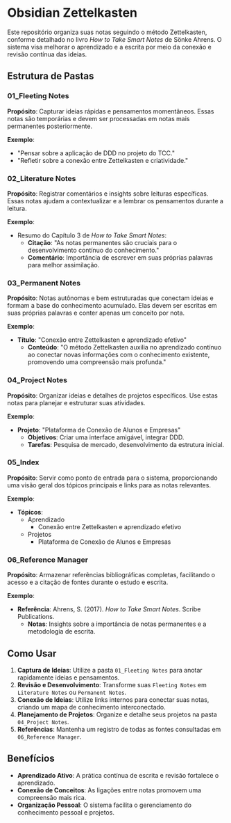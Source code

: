 # Obsidian Zettelkasten

Este repositório organiza suas notas seguindo o método Zettelkasten, conforme detalhado no livro _How to Take Smart Notes_ de Sönke Ahrens. O sistema visa melhorar o aprendizado e a escrita por meio da conexão e revisão contínua das ideias.

## Estrutura de Pastas

### 01_Fleeting Notes

**Propósito**: Capturar ideias rápidas e pensamentos momentâneos. Essas notas são temporárias e devem ser processadas em notas mais permanentes posteriormente.

**Exemplo**:

- "Pensar sobre a aplicação de DDD no projeto do TCC."
- "Refletir sobre a conexão entre Zettelkasten e criatividade."

### 02_Literature Notes

**Propósito**: Registrar comentários e insights sobre leituras específicas. Essas notas ajudam a contextualizar e a lembrar os pensamentos durante a leitura.

**Exemplo**:

- Resumo do Capítulo 3 de _How to Take Smart Notes_:
    - **Citação**: "As notas permanentes são cruciais para o desenvolvimento contínuo do conhecimento."
    - **Comentário**: Importância de escrever em suas próprias palavras para melhor assimilação.

### 03_Permanent Notes

**Propósito**: Notas autônomas e bem estruturadas que conectam ideias e formam a base do conhecimento acumulado. Elas devem ser escritas em suas próprias palavras e conter apenas um conceito por nota.

**Exemplo**:

- **Título**: "Conexão entre Zettelkasten e aprendizado efetivo"
    - **Conteúdo**: "O método Zettelkasten auxilia no aprendizado contínuo ao conectar novas informações com o conhecimento existente, promovendo uma compreensão mais profunda."

### 04_Project Notes

**Propósito**: Organizar ideias e detalhes de projetos específicos. Use estas notas para planejar e estruturar suas atividades.

**Exemplo**:

- **Projeto**: "Plataforma de Conexão de Alunos e Empresas"
    - **Objetivos**: Criar uma interface amigável, integrar DDD.
    - **Tarefas**: Pesquisa de mercado, desenvolvimento da estrutura inicial.

### 05_Index

**Propósito**: Servir como ponto de entrada para o sistema, proporcionando uma visão geral dos tópicos principais e links para as notas relevantes.

**Exemplo**:

- **Tópicos**:
    - Aprendizado
        - Conexão entre Zettelkasten e aprendizado efetivo
    - Projetos
        - Plataforma de Conexão de Alunos e Empresas

### 06_Reference Manager

**Propósito**: Armazenar referências bibliográficas completas, facilitando o acesso e a citação de fontes durante o estudo e escrita.

**Exemplo**:

- **Referência**: Ahrens, S. (2017). _How to Take Smart Notes_. Scribe Publications.
    - **Notas**: Insights sobre a importância de notas permanentes e a metodologia de escrita.

## Como Usar

1. **Captura de Ideias**: Utilize a pasta `01_Fleeting Notes` para anotar rapidamente ideias e pensamentos.
2. **Revisão e Desenvolvimento**: Transforme suas `Fleeting Notes` em `Literature Notes` ou `Permanent Notes`.
3. **Conexão de Ideias**: Utilize links internos para conectar suas notas, criando um mapa de conhecimento interconectado.
4. **Planejamento de Projetos**: Organize e detalhe seus projetos na pasta `04_Project Notes`.
5. **Referências**: Mantenha um registro de todas as fontes consultadas em `06_Reference Manager`.

## Benefícios

- **Aprendizado Ativo**: A prática contínua de escrita e revisão fortalece o aprendizado.
- **Conexão de Conceitos**: As ligações entre notas promovem uma compreensão mais rica.
- **Organização Pessoal**: O sistema facilita o gerenciamento do conhecimento pessoal e projetos.